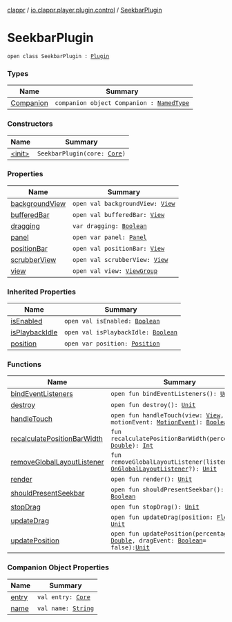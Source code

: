 [clappr](../../index.md) / [io.clappr.player.plugin.control](../index.md) / [SeekbarPlugin](./index.md)

# SeekbarPlugin

`open class SeekbarPlugin : `[`Plugin`](../-media-control/-plugin/index.md)

### Types

| Name | Summary |
|---|---|
| [Companion](-companion/index.md) | `companion object Companion : `[`NamedType`](../../io.clappr.player.base/-named-type/index.md) |

### Constructors

| Name | Summary |
|---|---|
| [&lt;init&gt;](-init-.md) | `SeekbarPlugin(core: `[`Core`](../../io.clappr.player.components/-core/index.md)`)` |

### Properties

| Name | Summary |
|---|---|
| [backgroundView](background-view.md) | `open val backgroundView: `[`View`](https://developer.android.com/reference/android/view/View.html) |
| [bufferedBar](buffered-bar.md) | `open val bufferedBar: `[`View`](https://developer.android.com/reference/android/view/View.html) |
| [dragging](dragging.md) | `var dragging: `[`Boolean`](https://kotlinlang.org/api/latest/jvm/stdlib/kotlin/-boolean/index.html) |
| [panel](panel.md) | `open var panel: `[`Panel`](../-media-control/-plugin/-panel/index.md) |
| [positionBar](position-bar.md) | `open val positionBar: `[`View`](https://developer.android.com/reference/android/view/View.html) |
| [scrubberView](scrubber-view.md) | `open val scrubberView: `[`View`](https://developer.android.com/reference/android/view/View.html) |
| [view](view.md) | `open val view: `[`ViewGroup`](https://developer.android.com/reference/android/view/ViewGroup.html) |

### Inherited Properties

| Name | Summary |
|---|---|
| [isEnabled](../-media-control/-plugin/is-enabled.md) | `open val isEnabled: `[`Boolean`](https://kotlinlang.org/api/latest/jvm/stdlib/kotlin/-boolean/index.html) |
| [isPlaybackIdle](../-media-control/-plugin/is-playback-idle.md) | `open val isPlaybackIdle: `[`Boolean`](https://kotlinlang.org/api/latest/jvm/stdlib/kotlin/-boolean/index.html) |
| [position](../-media-control/-plugin/position.md) | `open var position: `[`Position`](../-media-control/-plugin/-position/index.md) |

### Functions

| Name | Summary |
|---|---|
| [bindEventListeners](bind-event-listeners.md) | `open fun bindEventListeners(): `[`Unit`](https://kotlinlang.org/api/latest/jvm/stdlib/kotlin/-unit/index.html) |
| [destroy](destroy.md) | `open fun destroy(): `[`Unit`](https://kotlinlang.org/api/latest/jvm/stdlib/kotlin/-unit/index.html) |
| [handleTouch](handle-touch.md) | `open fun handleTouch(view: `[`View`](https://developer.android.com/reference/android/view/View.html)`, motionEvent: `[`MotionEvent`](https://developer.android.com/reference/android/view/MotionEvent.html)`): `[`Boolean`](https://kotlinlang.org/api/latest/jvm/stdlib/kotlin/-boolean/index.html) |
| [recalculatePositionBarWidth](recalculate-position-bar-width.md) | `fun recalculatePositionBarWidth(percentage: `[`Double`](https://kotlinlang.org/api/latest/jvm/stdlib/kotlin/-double/index.html)`): `[`Int`](https://kotlinlang.org/api/latest/jvm/stdlib/kotlin/-int/index.html) |
| [removeGlobalLayoutListener](remove-global-layout-listener.md) | `fun removeGlobalLayoutListener(listener: `[`OnGlobalLayoutListener`](https://developer.android.com/reference/android/view/ViewTreeObserver/OnGlobalLayoutListener.html)`?): `[`Unit`](https://kotlinlang.org/api/latest/jvm/stdlib/kotlin/-unit/index.html) |
| [render](render.md) | `open fun render(): `[`Unit`](https://kotlinlang.org/api/latest/jvm/stdlib/kotlin/-unit/index.html) |
| [shouldPresentSeekbar](should-present-seekbar.md) | `open fun shouldPresentSeekbar(): `[`Boolean`](https://kotlinlang.org/api/latest/jvm/stdlib/kotlin/-boolean/index.html) |
| [stopDrag](stop-drag.md) | `open fun stopDrag(): `[`Unit`](https://kotlinlang.org/api/latest/jvm/stdlib/kotlin/-unit/index.html) |
| [updateDrag](update-drag.md) | `open fun updateDrag(position: `[`Float`](https://kotlinlang.org/api/latest/jvm/stdlib/kotlin/-float/index.html)`): `[`Unit`](https://kotlinlang.org/api/latest/jvm/stdlib/kotlin/-unit/index.html) |
| [updatePosition](update-position.md) | `open fun updatePosition(percentage: `[`Double`](https://kotlinlang.org/api/latest/jvm/stdlib/kotlin/-double/index.html)`, dragEvent: `[`Boolean`](https://kotlinlang.org/api/latest/jvm/stdlib/kotlin/-boolean/index.html)` = false): `[`Unit`](https://kotlinlang.org/api/latest/jvm/stdlib/kotlin/-unit/index.html) |

### Companion Object Properties

| Name | Summary |
|---|---|
| [entry](entry.md) | `val entry: `[`Core`](../../io.clappr.player.plugin/-plugin-entry/-core/index.md) |
| [name](name.md) | `val name: `[`String`](https://kotlinlang.org/api/latest/jvm/stdlib/kotlin/-string/index.html) |
